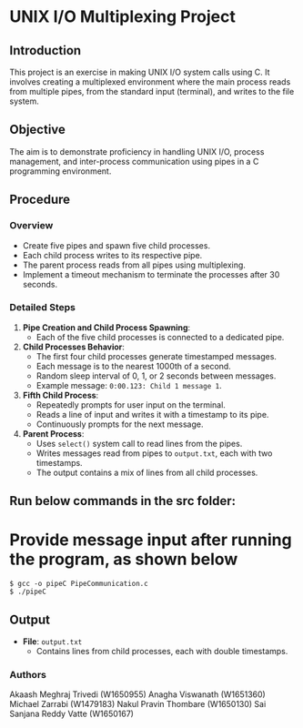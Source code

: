 # UNIX I/O Multiplexing Project

## Introduction
This project is an exercise in making UNIX I/O system calls using C. It involves creating a multiplexed environment where the main process reads from multiple pipes, from the standard input (terminal), and writes to the file system.

## Objective
The aim is to demonstrate proficiency in handling UNIX I/O, process management, and inter-process communication using pipes in a C programming environment.

## Procedure

### Overview
- Create five pipes and spawn five child processes.
- Each child process writes to its respective pipe.
- The parent process reads from all pipes using multiplexing.
- Implement a timeout mechanism to terminate the processes after 30 seconds.

### Detailed Steps
1. **Pipe Creation and Child Process Spawning**:
   - Each of the five child processes is connected to a dedicated pipe.
2. **Child Processes Behavior**:
   - The first four child processes generate timestamped messages.
   - Each message is to the nearest 1000th of a second.
   - Random sleep interval of 0, 1, or 2 seconds between messages.
   - Example message: `0:00.123: Child 1 message 1`.
3. **Fifth Child Process**:
   - Repeatedly prompts for user input on the terminal.
   - Reads a line of input and writes it with a timestamp to its pipe.
   - Continuously prompts for the next message.
4. **Parent Process**:
   - Uses `select()` system call to read lines from the pipes.
   - Writes messages read from pipes to `output.txt`, each with two timestamps.
   - The output contains a mix of lines from all child processes.



## Run below commands in the src folder:

# Provide message input after running the program, as shown below
```
$ gcc -o pipeC PipeCommunication.c
$ ./pipeC
```

## Output
- **File**: `output.txt`
  - Contains lines from child processes, each with double timestamps.

### Authors

Akaash Meghraj Trivedi  (W1650955)
Anagha Viswanath        (W1651360)
Michael Zarrabi         (W1479183)
Nakul Pravin Thombare   (W1650130)
Sai Sanjana Reddy Vatte (W1650167)



